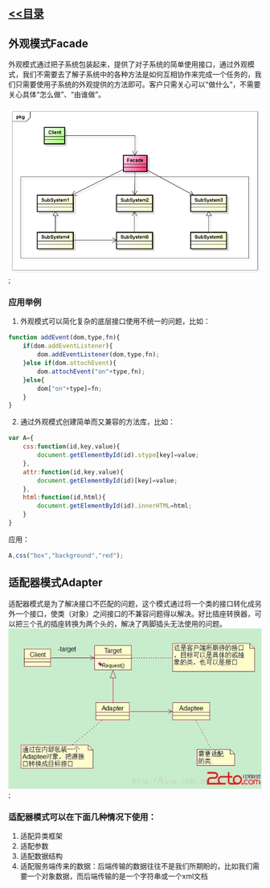 ## [<<目录](https://github.com/snsart/blog/blob/master/README.md)

## 外观模式Facade
外观模式通过把子系统包装起来，提供了对子系统的简单使用接口，通过外观模式，我们不需要去了解子系统中的各种方法是如何互相协作来完成一个任务的，我们只需要使用子系统的外观提供的方法即可。客户只需关心可以“做什么”，不需要关心具体“怎么做”、“由谁做”。<br>
 <br>
![外观模式示意图](https://github.com/snsart/blog/blob/master/diary/images/2018122002.png);

### 应用举例
1. 外观模式可以简化复杂的底层接口使用不统一的问题，比如：
```javascript
function addEvent(dom,type,fn){
	if(dom.addEventListener){
		dom.addEventListener(dom,type,fn);
	}else if(dom.attochEvent){
		dom.attochEvent("on"+type,fn);
	}else{
		dom["on"+type]=fn;
	}
}
```

2. 通过外观模式创建简单而又兼容的方法库，比如：
```javascript
var A={
	css:function(id,key,value){
		document.getElementById(id).stype[key]=value;
	},
	attr:function(id,key,value){
		document.getElementById(id)[key]=value;
	},
	html:function(id,html){
		document.getElementById(id).innerHTML=html;
	}
}
```
应用：
```javascript
A,css("box","background","red");
```

## 适配器模式Adapter
适配器模式是为了解决接口不匹配的问题，这个模式通过将一个类的接口转化成另外一个接口，使类（对象）之间接口的不兼容问题得以解决。好比插座转换器，可以把三个孔的插座转换为两个头的，解决了两脚插头无法使用的问题。<br>
![适配器模式示意图](https://github.com/snsart/blog/blob/master/diary/images/2018122001.jpg);
### 适配器模式可以在下面几种情况下使用：
1. 适配异类框架
2. 适配参数
3. 适配数据结构
4. 适配服务端传来的数据：后端传输的数据往往不是我们所期盼的，比如我们需要一个对象数据，而后端传输的是一个字符串或一个xml文档
